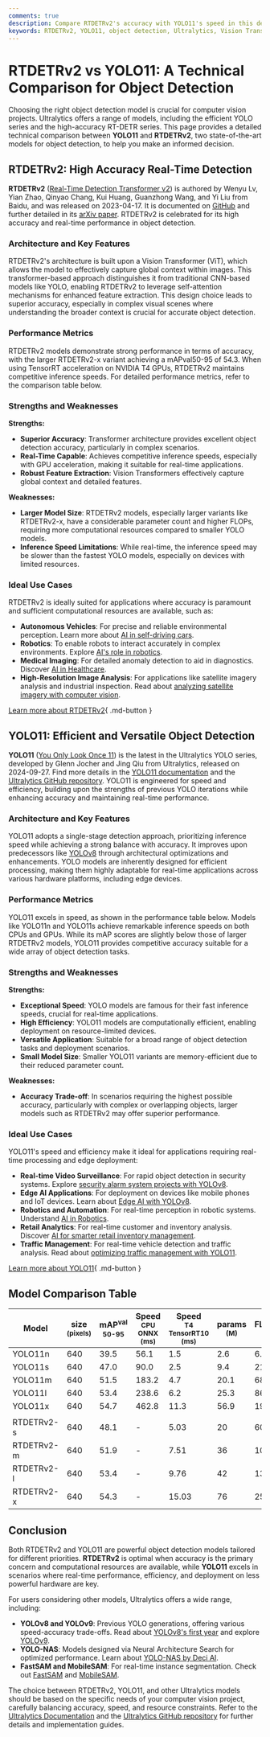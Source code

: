 ```yaml
---
comments: true
description: Compare RTDETRv2's accuracy with YOLO11's speed in this detailed analysis of top object detection models. Decide the best fit for your projects.
keywords: RTDETRv2, YOLO11, object detection, Ultralytics, Vision Transformer, YOLO, computer vision, real-time detection, model comparison
---
```


# RTDETRv2 vs YOLO11: A Technical Comparison for Object Detection

Choosing the right object detection model is crucial for computer vision projects. Ultralytics offers a range of models, including the efficient YOLO series and the high-accuracy RT-DETR series. This page provides a detailed technical comparison between **YOLO11** and **RTDETRv2**, two state-of-the-art models for object detection, to help you make an informed decision.

<script async src="https://cdn.jsdelivr.net/npm/chart.js"></script>
<script defer src="../../javascript/benchmark.js"></script>

<canvas id="modelComparisonChart" width="1024" height="400" active-models='["YOLO11", "RTDETRv2"]'></canvas>

## RTDETRv2: High Accuracy Real-Time Detection

**RTDETRv2** ([Real-Time Detection Transformer v2](https://docs.ultralytics.com/models/rtdetr/)) is authored by Wenyu Lv, Yian Zhao, Qinyao Chang, Kui Huang, Guanzhong Wang, and Yi Liu from Baidu, and was released on 2023-04-17. It is documented on [GitHub](https://github.com/lyuwenyu/RT-DETR/tree/main/rtdetrv2_pytorch#readme) and further detailed in its [arXiv paper](https://arxiv.org/abs/2304.08069). RTDETRv2 is celebrated for its high accuracy and real-time performance in object detection.

### Architecture and Key Features

RTDETRv2's architecture is built upon a Vision Transformer (ViT), which allows the model to effectively capture global context within images. This transformer-based approach distinguishes it from traditional CNN-based models like YOLO, enabling RTDETRv2 to leverage self-attention mechanisms for enhanced feature extraction. This design choice leads to superior accuracy, especially in complex visual scenes where understanding the broader context is crucial for accurate object detection.

### Performance Metrics

RTDETRv2 models demonstrate strong performance in terms of accuracy, with the larger RTDETRv2-x variant achieving a mAPval50-95 of 54.3. When using TensorRT acceleration on NVIDIA T4 GPUs, RTDETRv2 maintains competitive inference speeds. For detailed performance metrics, refer to the comparison table below.

### Strengths and Weaknesses

**Strengths:**

- **Superior Accuracy**: Transformer architecture provides excellent object detection accuracy, particularly in complex scenarios.
- **Real-Time Capable**: Achieves competitive inference speeds, especially with GPU acceleration, making it suitable for real-time applications.
- **Robust Feature Extraction**: Vision Transformers effectively capture global context and detailed features.

**Weaknesses:**

- **Larger Model Size**: RTDETRv2 models, especially larger variants like RTDETRv2-x, have a considerable parameter count and higher FLOPs, requiring more computational resources compared to smaller YOLO models.
- **Inference Speed Limitations**: While real-time, the inference speed may be slower than the fastest YOLO models, especially on devices with limited resources.

### Ideal Use Cases

RTDETRv2 is ideally suited for applications where accuracy is paramount and sufficient computational resources are available, such as:

- **Autonomous Vehicles**: For precise and reliable environmental perception. Learn more about [AI in self-driving cars](https://www.ultralytics.com/solutions/ai-in-self-driving).
- **Robotics**: To enable robots to interact accurately in complex environments. Explore [AI's role in robotics](https://www.ultralytics.com/blog/from-algorithms-to-automation-ais-role-in-robotics).
- **Medical Imaging**: For detailed anomaly detection to aid in diagnostics. Discover [AI in Healthcare](https://www.ultralytics.com/solutions/ai-in-healthcare).
- **High-Resolution Image Analysis**: For applications like satellite imagery analysis and industrial inspection. Read about [analyzing satellite imagery with computer vision](https://www.ultralytics.com/blog/using-computer-vision-to-analyse-satellite-imagery).

[Learn more about RTDETRv2](https://docs.ultralytics.com/models/rtdetr/){ .md-button }

## YOLO11: Efficient and Versatile Object Detection

**YOLO11** ([You Only Look Once 11](https://docs.ultralytics.com/models/yolo11/)) is the latest in the Ultralytics YOLO series, developed by Glenn Jocher and Jing Qiu from Ultralytics, released on 2024-09-27. Find more details in the [YOLO11 documentation](https://docs.ultralytics.com/models/yolo11/) and the [Ultralytics GitHub repository](https://github.com/ultralytics/ultralytics). YOLO11 is engineered for speed and efficiency, building upon the strengths of previous YOLO iterations while enhancing accuracy and maintaining real-time performance.

### Architecture and Key Features

YOLO11 adopts a single-stage detection approach, prioritizing inference speed while achieving a strong balance with accuracy. It improves upon predecessors like [YOLOv8](https://docs.ultralytics.com/models/yolov8/) through architectural optimizations and enhancements. YOLO models are inherently designed for efficient processing, making them highly adaptable for real-time applications across various hardware platforms, including edge devices.

### Performance Metrics

YOLO11 excels in speed, as shown in the performance table below. Models like YOLO11n and YOLO11s achieve remarkable inference speeds on both CPUs and GPUs. While its mAP scores are slightly below those of larger RTDETRv2 models, YOLO11 provides competitive accuracy suitable for a wide array of object detection tasks.

### Strengths and Weaknesses

**Strengths:**

- **Exceptional Speed**: YOLO models are famous for their fast inference speeds, crucial for real-time applications.
- **High Efficiency**: YOLO11 models are computationally efficient, enabling deployment on resource-limited devices.
- **Versatile Application**: Suitable for a broad range of object detection tasks and deployment scenarios.
- **Small Model Size**: Smaller YOLO11 variants are memory-efficient due to their reduced parameter count.

**Weaknesses:**

- **Accuracy Trade-off**: In scenarios requiring the highest possible accuracy, particularly with complex or overlapping objects, larger models such as RTDETRv2 may offer superior performance.

### Ideal Use Cases

YOLO11's speed and efficiency make it ideal for applications requiring real-time processing and edge deployment:

- **Real-time Video Surveillance**: For rapid object detection in security systems. Explore [security alarm system projects with YOLOv8](https://www.ultralytics.com/blog/security-alarm-system-projects-with-ultralytics-yolov8).
- **Edge AI Applications**: For deployment on devices like mobile phones and IoT devices. Learn about [Edge AI with YOLOv8](https://www.ultralytics.com/blog/edge-ai-and-aiot-upgrade-any-camera-with-ultralytics-yolov8-in-a-no-code-way).
- **Robotics and Automation**: For real-time perception in robotic systems. Understand [AI in Robotics](https://www.ultralytics.com/glossary/robotics).
- **Retail Analytics**: For real-time customer and inventory analysis. Discover [AI for smarter retail inventory management](https://www.ultralytics.com/blog/ai-for-smarter-retail-inventory-management).
- **Traffic Management**: For real-time vehicle detection and traffic analysis. Read about [optimizing traffic management with YOLO11](https://www.ultralytics.com/blog/optimizingtraffic-management-with-ultralytics-yolo11).

[Learn more about YOLO11](https://docs.ultralytics.com/models/yolo11/){ .md-button }

## Model Comparison Table

| Model      | size<br><sup>(pixels) | mAP<sup>val<br>50-95 | Speed<br><sup>CPU ONNX<br>(ms) | Speed<br><sup>T4 TensorRT10<br>(ms) | params<br><sup>(M) | FLOPs<br><sup>(B) |
| ---------- | --------------------- | -------------------- | ------------------------------ | ----------------------------------- | ------------------ | ----------------- |
| YOLO11n    | 640                   | 39.5                 | 56.1                           | 1.5                                 | 2.6                | 6.5               |
| YOLO11s    | 640                   | 47.0                 | 90.0                           | 2.5                                 | 9.4                | 21.5              |
| YOLO11m    | 640                   | 51.5                 | 183.2                          | 4.7                                 | 20.1               | 68.0              |
| YOLO11l    | 640                   | 53.4                 | 238.6                          | 6.2                                 | 25.3               | 86.9              |
| YOLO11x    | 640                   | 54.7                 | 462.8                          | 11.3                                | 56.9               | 194.9             |
|            |                       |                      |                                |                                     |                    |                   |
| RTDETRv2-s | 640                   | 48.1                 | -                              | 5.03                                | 20                 | 60                |
| RTDETRv2-m | 640                   | 51.9                 | -                              | 7.51                                | 36                 | 100               |
| RTDETRv2-l | 640                   | 53.4                 | -                              | 9.76                                | 42                 | 136               |
| RTDETRv2-x | 640                   | 54.3                 | -                              | 15.03                               | 76                 | 259               |

## Conclusion

Both RTDETRv2 and YOLO11 are powerful object detection models tailored for different priorities. **RTDETRv2** is optimal when accuracy is the primary concern and computational resources are available, while **YOLO11** excels in scenarios where real-time performance, efficiency, and deployment on less powerful hardware are key.

For users considering other models, Ultralytics offers a wide range, including:

- **YOLOv8 and YOLOv9**: Previous YOLO generations, offering various speed-accuracy trade-offs. Read about [YOLOv8's first year](https://www.ultralytics.com/blog/ultralytics-yolov8-turns-one-a-year-of-breakthroughs-and-innovations) and explore [YOLOv9](https://docs.ultralytics.com/models/yolov9/).
- **YOLO-NAS**: Models designed via Neural Architecture Search for optimized performance. Learn about [YOLO-NAS by Deci AI](https://docs.ultralytics.com/models/yolo-nas/).
- **FastSAM and MobileSAM**: For real-time instance segmentation. Check out [FastSAM](https://docs.ultralytics.com/models/fast-sam/) and [MobileSAM](https://docs.ultralytics.com/models/mobile-sam/).

The choice between RTDETRv2, YOLO11, and other Ultralytics models should be based on the specific needs of your computer vision project, carefully balancing accuracy, speed, and resource constraints. Refer to the [Ultralytics Documentation](https://docs.ultralytics.com/models/) and the [Ultralytics GitHub repository](https://github.com/ultralytics/ultralytics) for further details and implementation guides.
